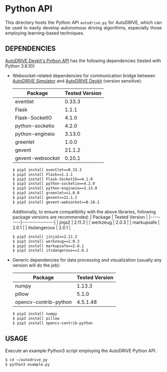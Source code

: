 # Python API

<p align="justify">
This directory hosts the Python API <code>autodrive.py</code> for AutoDRIVE, which can be used to easily develop autonomous driving algorithms, especially those employing learning-based techniques.
</p>

## DEPENDENCIES

[AutoDRIVE Devkit's Python API](https://github.com/Tinker-Twins/AutoDRIVE/tree/AutoDRIVE-Devkit/ADSS%20Toolkit/autodrive_py) has the following dependencies (tested with Python 3.8.10):

- Websocket-related dependencies for communication bridge between [AutoDRIVE Simulator](https://github.com/Tinker-Twins/AutoDRIVE/tree/AutoDRIVE-Simulator) and [AutoDRIVE Devkit](https://github.com/Tinker-Twins/AutoDRIVE/tree/AutoDRIVE-Devkit) (version sensitive):

  | Package | Tested Version |
  |---------|----------------|
  | eventlet | 0.33.3 |
  | Flask | 1.1.1 |
  | Flask-SocketIO | 4.1.0 |
  | python-socketio | 4.2.0 |
  | python-engineio | 3.13.0 |
  | greenlet | 1.0.0 |
  | gevent | 21.1.2 |
  | gevent-websocket | 0.10.1 |
  
  ```bash
  $ pip3 install eventlet==0.33.3
  $ pip3 install Flask==1.1.1
  $ pip3 install Flask-SocketIO==4.1.0
  $ pip3 install python-socketio==4.2.0
  $ pip3 install python-engineio==3.13.0
  $ pip3 install greenlet==1.0.0
  $ pip3 install gevent==21.1.2
  $ pip3 install gevent-websocket==0.10.1
  ```

  Additionally, to ensure compatibility with the above libraries, following package versions are recommended:
  | Package | Tested Version |
  |---------|----------------|
  | jinja2 | 2.11.3 |
  | werkzeug | 2.0.3 |
  | markupsafe | 2.0.1 |
  | itsdangerous | 2.0.1 |
  
  ```bash
  $ pip3 install jinja2==2.11.3
  $ pip3 install werkzeug==2.0.3
  $ pip3 install markupsafe==2.0.1
  $ pip3 install itsdangerous==2.0.1
  ```

- Generic dependencies for data processing and visualization (usually any version will do the job):

  | Package | Tested Version |
  |---------|----------------|
  | numpy | 1.13.3 |
  | pillow | 5.1.0 |
  | opencv-contrib-python | 4.5.1.48 |
  
  ```bash
  $ pip3 install numpy
  $ pip3 install pillow
  $ pip3 install opencv-contrib-python
  ```

## USAGE

Execute an example Python3 script employing the AutoDRIVE Python API.
```bash
$ cd ~/autodrive_py
$ python3 example.py
```
